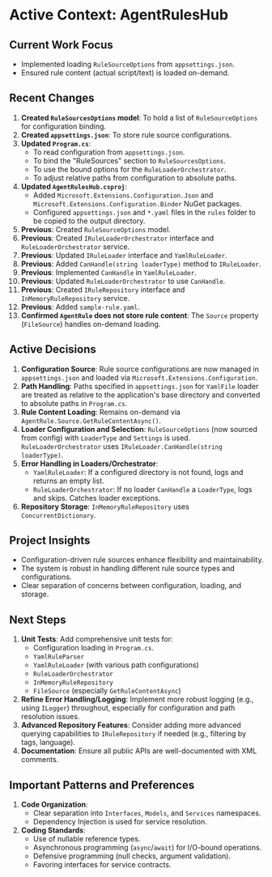 # Active Context: AgentRulesHub

## Current Work Focus
- Implemented loading `RuleSourceOptions` from `appsettings.json`.
- Ensured rule content (actual script/text) is loaded on-demand.

## Recent Changes
1.  **Created `RuleSourcesOptions` model**: To hold a list of `RuleSourceOptions` for configuration binding.
2.  **Created `appsettings.json`**: To store rule source configurations.
3.  **Updated `Program.cs`**:
    *   To read configuration from `appsettings.json`.
    *   To bind the "RuleSources" section to `RuleSourcesOptions`.
    *   To use the bound options for the `RuleLoaderOrchestrator`.
    *   To adjust relative paths from configuration to absolute paths.
4.  **Updated `AgentRulesHub.csproj`**:
    *   Added `Microsoft.Extensions.Configuration.Json` and `Microsoft.Extensions.Configuration.Binder` NuGet packages.
    *   Configured `appsettings.json` and `*.yaml` files in the `rules` folder to be copied to the output directory.
5.  **Previous**: Created `RuleSourceOptions` model.
6.  **Previous**: Created `IRuleLoaderOrchestrator` interface and `RuleLoaderOrchestrator` service.
7.  **Previous**: Updated `IRuleLoader` interface and `YamlRuleLoader`.
8.  **Previous**: Added `CanHandle(string loaderType)` method to `IRuleLoader`.
9.  **Previous**: Implemented `CanHandle` in `YamlRuleLoader`.
10. **Previous**: Updated `RuleLoaderOrchestrator` to use `CanHandle`.
11. **Previous**: Created `IRuleRepository` interface and `InMemoryRuleRepository` service.
12. **Previous**: Added `sample-rule.yaml`.
13. **Confirmed `AgentRule` does not store rule content**: The `Source` property (`FileSource`) handles on-demand loading.

## Active Decisions
1.  **Configuration Source**: Rule source configurations are now managed in `appsettings.json` and loaded via `Microsoft.Extensions.Configuration`.
2.  **Path Handling**: Paths specified in `appsettings.json` for `YamlFile` loader are treated as relative to the application's base directory and converted to absolute paths in `Program.cs`.
3.  **Rule Content Loading**: Remains on-demand via `AgentRule.Source.GetRuleContentAsync()`.
4.  **Loader Configuration and Selection**: `RuleSourceOptions` (now sourced from config) with `LoaderType` and `Settings` is used. `RuleLoaderOrchestrator` uses `IRuleLoader.CanHandle(string loaderType)`.
5.  **Error Handling in Loaders/Orchestrator**:
    *   `YamlRuleLoader`: If a configured directory is not found, logs and returns an empty list.
    *   `RuleLoaderOrchestrator`: If no loader `CanHandle` a `LoaderType`, logs and skips. Catches loader exceptions.
6.  **Repository Storage**: `InMemoryRuleRepository` uses `ConcurrentDictionary`.

## Project Insights
- Configuration-driven rule sources enhance flexibility and maintainability.
- The system is robust in handling different rule source types and configurations.
- Clear separation of concerns between configuration, loading, and storage.

## Next Steps
1.  **Unit Tests**: Add comprehensive unit tests for:
    *   Configuration loading in `Program.cs`.
    *   `YamlRuleParser`
    *   `YamlRuleLoader` (with various path configurations)
    *   `RuleLoaderOrchestrator`
    *   `InMemoryRuleRepository`
    *   `FileSource` (especially `GetRuleContentAsync`)
2.  **Refine Error Handling/Logging**: Implement more robust logging (e.g., using `ILogger`) throughout, especially for configuration and path resolution issues.
3.  **Advanced Repository Features**: Consider adding more advanced querying capabilities to `IRuleRepository` if needed (e.g., filtering by tags, language).
4.  **Documentation**: Ensure all public APIs are well-documented with XML comments.

## Important Patterns and Preferences
1.  **Code Organization**:
    *   Clear separation into `Interfaces`, `Models`, and `Services` namespaces.
    *   Dependency Injection is used for service resolution.
2.  **Coding Standards**:
    *   Use of nullable reference types.
    *   Asynchronous programming (`async`/`await`) for I/O-bound operations.
    *   Defensive programming (null checks, argument validation).
    *   Favoring interfaces for service contracts.
